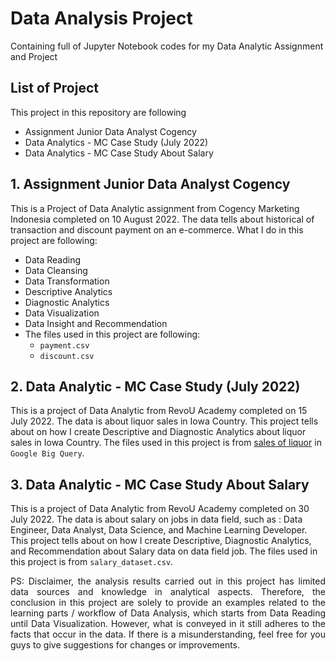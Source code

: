 # Data Analysis Project
Containing full of Jupyter Notebook codes for my Data Analytic Assignment and Project

## List of Project
This project in this repository are following
- Assignment Junior Data Analyst Cogency
- Data Analytics - MC Case Study (July 2022)
- Data Analytics - MC Case Study About Salary

## 1. Assignment Junior Data Analyst Cogency
This is a Project of Data Analytic assignment from Cogency Marketing Indonesia completed on 10 August 2022. The data tells about historical of transaction and discount payment on an e-commerce. What I do in this project are following:
- Data Reading
- Data Cleansing
- Data Transformation
- Descriptive Analytics
- Diagnostic Analytics
- Data Visualization
- Data Insight and Recommendation
- The files used in this project are following:
  - ```payment.csv```
  - ```discount.csv```
  
## 2. Data Analytic - MC Case Study (July 2022)
This is a project of Data Analytic from RevoU Academy completed on 15 July 2022. The data is about liquor sales in Iowa Country. This project tells about on how I create Descriptive and Diagnostic Analytics about liquor sales in Iowa Country. The files used in this project is from [sales of liquor](bigquery-public-data.iowa_liquor_sales.sales) in ```Google Big Query```.

## 3. Data Analytic - MC Case Study About Salary
This is a project of Data Analytic from RevoU Academy completed on 30 July 2022. The data is about salary on jobs in data field, such as : Data Engineer, Data Analyst, Data Science, and Machine Learning Developer. This project tells about on how I create Descriptive, Diagnostic Analytics, and Recommendation about Salary data on data field job. The files used in this project is from ```salary_dataset.csv```.


<p align="justify">PS: Disclaimer, the analysis results carried out in this project has limited data sources and knowledge in analytical aspects. Therefore, the conclusion in this project are solely to provide an examples related to the learning parts / workflow of Data Analysis, which starts from Data Reading until Data Visualization. However, what is conveyed in it still adheres to the facts that occur in the data. If there is a misunderstanding, feel free for you guys to give suggestions for changes or improvements.</p>

